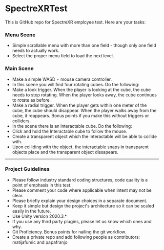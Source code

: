 # SpectreXRTest
This is GitHub repo for SpectreXR employee test. Here are your tasks:

### Menu Scene
- Simple scrollable menu with more than one field - though only one field needs to actually work.
- Select the proper menu field to load the next level.

### Main Scene
* Make a simple WASD + mouse camera controller.
* In this scene you will find four rotating cubes. Do the following:
 * Make a look trigger. When the player is looking at the cube, the cube needs to stop rotating. When the player looks away, the cube continues to rotate as before.
 * Make a radial trigger. When the player gets within one meter of the cube, the cube should disappear. When the player walks away from the cube, it reappears. Bonus points if you make this without triggers or colliders.
* In the scene there is an Interactable cube. Do the following:
 * Click and hold the Interactable cube to follow the mouse.
 * Create a transparent object which the interactable will be able to collide with.
 * Upon colliding with the object, the interactable snaps in transparent objects place and the transparent object dissapears.

---

### Project Guidelines
- Please follow industry standard coding structures, code quality is a point of emphasis in this test.
- Please comment your code where applicable when intent may not be clear.
- Please briefly explain your design choices in a separate document.
- Keep it simple but design the project's architecture so it can be scaled easily in the future. 
- Use Unity version 2020.3.*
- If you use any third party plugins, please let us know which ones and why.
- Git Proficiency. Bonus points for nailing the git workflow.
- Create a private repo and add following people as contributors: matijafumic and papafranjo
